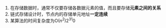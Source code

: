 1. 在存储数据时，通常不仅要存储各数据元素的值，而且要存储**元素之间的关系**
2. 链式存储设计时，节点内的存储单元地址**一定连续**
3. 某算法的时间复杂度为O($n^{2}$)$2^{31}0$
